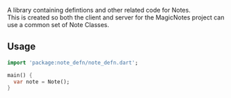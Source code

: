 A library containing defintions and other related code for Notes.  
This is created so both the client and server for the MagicNotes project can use a common set of Note Classes.

## Usage
```dart
import 'package:note_defn/note_defn.dart';

main() {
  var note = Note();
}
```